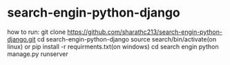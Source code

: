 # search-engin-python-django
how to run:
git clone https://github.com/sharathc213/search-engin-python-django.git
cd search-engin-python-django
source search/bin/activate(on linux) or pip install -r requirments.txt(on windows)
cd search engin
python manage.py runserver
